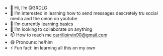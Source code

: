 - 👋 Hi, I’m @3RDLG
- 👀 I’m interested in learning how to send messages descretely tru social media and the onion on youtube
- 🌱 I’m currently learning basics
- 💞️ I’m looking to collaborate on anything
- 📫 How to reach me carrilloirvin90@gmail.com
- 😄 Pronouns: he/him  
- ⚡ Fun fact: im learning all this on my own

<!---
3RDLG/3RDLG is a ✨ special ✨ repository because its `README.md` (this file) appears on your GitHub profile.
You can click the Preview link to take a look at your changes.
--->
